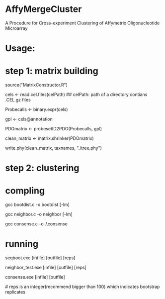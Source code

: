 # AffyMergeCluster
A Procedure for Cross-experiment Clustering of Affymetrix Oligonucleotide Microarray

# Usage:
# step 1: matrix building

source("MatrixConstructor.R")

cels <- read.cel.files(celPath)
\#\# celPath: path of a directory contians .CEL.gz files

Probecalls <- binary.expr(cels)

gpl <- cels@annotation

PDOmatrix <- probesetID2PDO(Probecalls, gpl)

clean_matrix <- matrix.shrinker(PDOmatrix)

write.phy(clean_matrix, taxnames, "./tree.phy")

# step 2: clustering
# compling

gcc bootdist.c -o bootdist [-lm]

gcc neighbor.c -o neighbor [-lm]

gcc consense.c -o .\consense

# running

seqboot.exe [infile] [outfile] [reps]

neighbor_test.exe [infile] [outfile] [reps]

consense.exe [infile] [outfile]

\# reps is an integer(recommend bigger than 100) which indicates bootstrap replicates
